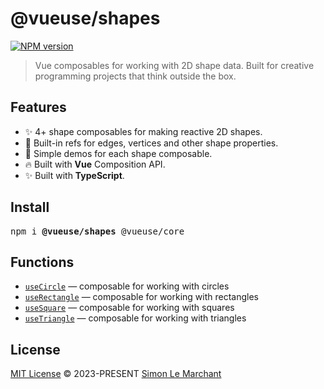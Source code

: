 # @vueuse/shapes

[![NPM version](https://img.shields.io/npm/v/@vueuse/shapes?color=a1b858)](https://www.npmjs.com/package/@vueuse/shapes)

> Vue composables for working with 2D shape data. Built for creative programming projects that think outside the box.

## Features

- ✨ 4+ shape composables for making reactive 2D shapes.
- 📐 Built-in refs for edges, vertices and other shape properties.
- 💎 Simple demos for each shape composable.
- 🔥 Built with **Vue** Composition API.
- ✨ Built with **TypeScript**.

## Install

<pre class='language-bash'>
npm i <b>@vueuse/shapes</b> @vueuse/core
</pre>

## Functions

<!--GENERATED LIST, DO NOT MODIFY MANUALLY-->
<!--FUNCTIONS_LIST_STARTS-->
  - [`useCircle`](https://vueuse.org/shapes/useCircle/) — composable for working with circles
  - [`useRectangle`](https://vueuse.org/shapes/useRectangle/) — composable for working with rectangles
  - [`useSquare`](https://vueuse.org/shapes/useSquare/) — composable for working with squares
  - [`useTriangle`](https://vueuse.org/shapes/useTriangle/) — composable for working with triangles


<!--FUNCTIONS_LIST_ENDS-->

## License

[MIT License](https://github.com/vueuse/vueuse/blob/master/LICENSE) © 2023-PRESENT [Simon Le Marchant](https://github.com/MarchantWeb)
